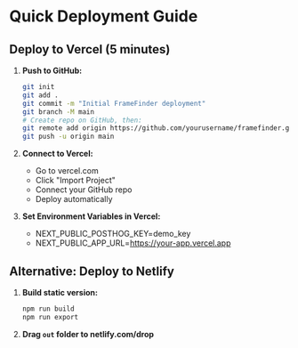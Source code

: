 # Quick Deployment Guide

## Deploy to Vercel (5 minutes)

1. **Push to GitHub:**
   ```bash
   git init
   git add .
   git commit -m "Initial FrameFinder deployment"
   git branch -M main
   # Create repo on GitHub, then:
   git remote add origin https://github.com/yourusername/framefinder.git
   git push -u origin main
   ```

2. **Connect to Vercel:**
   - Go to vercel.com
   - Click "Import Project"
   - Connect your GitHub repo
   - Deploy automatically

3. **Set Environment Variables in Vercel:**
   - NEXT_PUBLIC_POSTHOG_KEY=demo_key
   - NEXT_PUBLIC_APP_URL=https://your-app.vercel.app

## Alternative: Deploy to Netlify

1. **Build static version:**
   ```bash
   npm run build
   npm run export
   ```

2. **Drag `out` folder to netlify.com/drop**